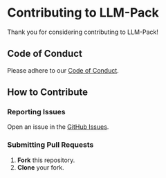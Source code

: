 
# Contributing to LLM-Pack

Thank you for considering contributing to LLM-Pack!

## Code of Conduct

Please adhere to our [Code of Conduct](./CODE_OF_CONDUCT.md).

## How to Contribute

### Reporting Issues

Open an issue in the [GitHub Issues](https://github.com/yourusername/llm-pack/issues).

### Submitting Pull Requests

1. **Fork** this repository.
2. **Clone** your fork.
